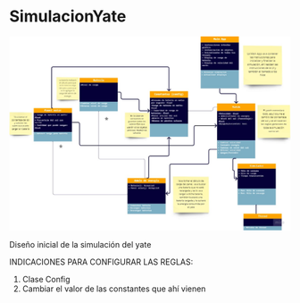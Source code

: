 # SimulacionYate
 
![](src/yate/simulator/gui/Diseno.jpg)

Diseño inicial de la simulación del yate




INDICACIONES PARA CONFIGURAR LAS REGLAS:
1. Clase Config
2. Cambiar el valor de las constantes que ahí vienen
